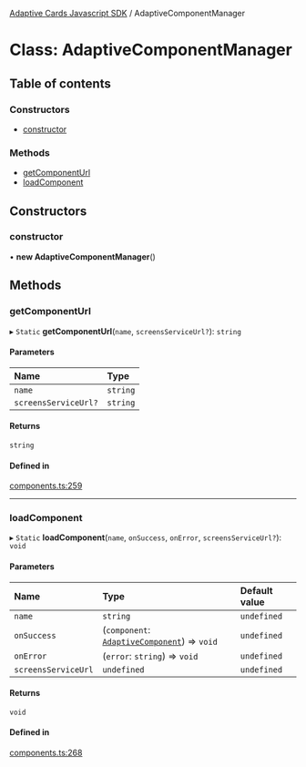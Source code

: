 [Adaptive Cards Javascript SDK](../README.md) / AdaptiveComponentManager

# Class: AdaptiveComponentManager

## Table of contents

### Constructors

- [constructor](AdaptiveComponentManager.md#constructor)

### Methods

- [getComponentUrl](AdaptiveComponentManager.md#getcomponenturl)
- [loadComponent](AdaptiveComponentManager.md#loadcomponent)

## Constructors

### constructor

• **new AdaptiveComponentManager**()

## Methods

### getComponentUrl

▸ `Static` **getComponentUrl**(`name`, `screensServiceUrl?`): `string`

#### Parameters

| Name | Type |
| :------ | :------ |
| `name` | `string` |
| `screensServiceUrl?` | `string` |

#### Returns

`string`

#### Defined in

[components.ts:259](https://github.com/asseco-see/AdaptiveCards/blob/1f0afdc45/source/nodejs/adaptivecards/src/components.ts#L259)

___

### loadComponent

▸ `Static` **loadComponent**(`name`, `onSuccess`, `onError`, `screensServiceUrl?`): `void`

#### Parameters

| Name | Type | Default value |
| :------ | :------ | :------ |
| `name` | `string` | `undefined` |
| `onSuccess` | (`component`: [`AdaptiveComponent`](AdaptiveComponent.md)) => `void` | `undefined` |
| `onError` | (`error`: `string`) => `void` | `undefined` |
| `screensServiceUrl` | `undefined` | `undefined` |

#### Returns

`void`

#### Defined in

[components.ts:268](https://github.com/asseco-see/AdaptiveCards/blob/1f0afdc45/source/nodejs/adaptivecards/src/components.ts#L268)
